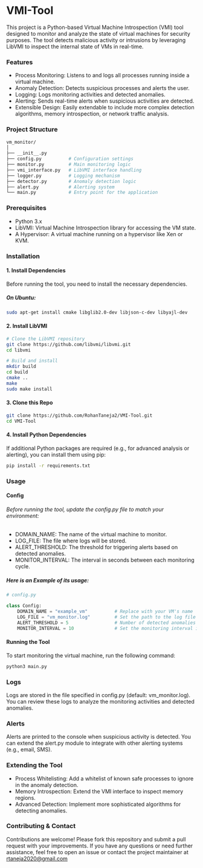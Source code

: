 # VMI-Tool

This project is a Python-based Virtual Machine Introspection (VMI) tool designed to monitor and analyze the state of virtual machines for security purposes. The tool detects malicious activity or intrusions by leveraging LibVMI to inspect the internal state of VMs in real-time.

### Features
- Process Monitoring: Listens to and logs all processes running inside a virtual machine.
- Anomaly Detection: Detects suspicious processes and alerts the user.
- Logging: Logs monitoring activities and detected anomalies.
- Alerting: Sends real-time alerts when suspicious activities are detected.
- Extensible Design: Easily extendable to include more complex detection algorithms, memory introspection, or network traffic analysis.

### Project Structure
```bash
vm_monitor/
│
├── __init__.py
├── config.py          # Configuration settings
├── monitor.py         # Main monitoring logic
├── vmi_interface.py   # LibVMI interface handling
├── logger.py          # Logging mechanism
├── detector.py        # Anomaly detection logic
├── alert.py           # Alerting system
└── main.py            # Entry point for the application
```

### Prerequisites
- Python 3.x
- LibVMI: Virtual Machine Introspection library for accessing the VM state.
- A Hypervisor: A virtual machine running on a hypervisor like Xen or KVM.

### Installation
#### 1. Install Dependencies
Before running the tool, you need to install the necessary dependencies.
##### On Ubuntu:
```bash
sudo apt-get install cmake libglib2.0-dev libjson-c-dev libyajl-dev
```

#### 2. Install LibVMI
```bash
# Clone the LibVMI repository
git clone https://github.com/libvmi/libvmi.git
cd libvmi

# Build and install
mkdir build
cd build
cmake ..
make
sudo make install
```

#### 3. Clone this Repo
```bash
git clone https://github.com/RohanTaneja2/VMI-Tool.git
cd VMI-Tool
```

#### 4. Install Python Dependencies
If additional Python packages are required (e.g., for advanced analysis or alerting), you can install them using pip:
```bash
pip install -r requirements.txt
```

### Usage
#### Config
###### Before running the tool, update the config.py file to match your environment:

- DOMAIN_NAME: The name of the virtual machine to monitor.
- LOG_FILE: The file where logs will be stored.
- ALERT_THRESHOLD: The threshold for triggering alerts based on detected anomalies.
- MONITOR_INTERVAL: The interval in seconds between each monitoring cycle.

##### Here is an Example of its usage:
```python
# config.py

class Config:
    DOMAIN_NAME = "example_vm"          # Replace with your VM's name
    LOG_FILE = "vm_monitor.log"         # Set the path to the log file
    ALERT_THRESHOLD = 5                 # Number of detected anomalies before an alert is triggered
    MONITOR_INTERVAL = 10               # Set the monitoring interval in seconds
```

#### Running the Tool
To start monitoring the virtual machine, run the following command:
```bash
python3 main.py
```

### Logs
Logs are stored in the file specified in config.py (default: vm_monitor.log). You can review these logs to analyze the monitoring activities and detected anomalies.

### Alerts
Alerts are printed to the console when suspicious activity is detected. You can extend the alert.py module to integrate with other alerting systems (e.g., email, SMS).

### Extending the Tool
- Process Whitelisting: Add a whitelist of known safe processes to ignore in the anomaly detection.
- Memory Introspection: Extend the VMI interface to inspect memory regions.
- Advanced Detection: Implement more sophisticated algorithms for detecting anomalies.

### Contributing & Contact 
Contributions are welcome! Please fork this repository and submit a pull request with your improvements.
If you have any questions or need further assistance, feel free to open an issue or contact the project maintainer at rtaneja2020@gmail.com
